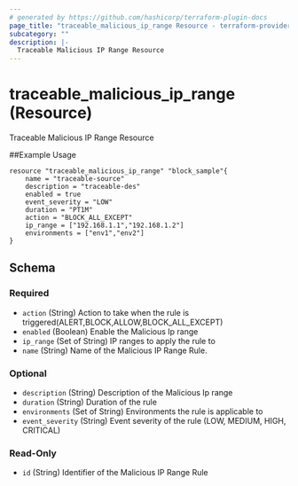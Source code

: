 ```yaml
---
# generated by https://github.com/hashicorp/terraform-plugin-docs
page_title: "traceable_malicious_ip_range Resource - terraform-provider-traceable"
subcategory: ""
description: |-
  Traceable Malicious IP Range Resource
---
```


# traceable_malicious_ip_range (Resource)

Traceable Malicious IP Range Resource

##Example Usage
```
resource "traceable_malicious_ip_range" "block_sample"{
    name = "traceable-source"
    description = "traceable-des"
    enabled = true
    event_severity = "LOW"
    duration = "PT1M"
    action = "BLOCK_ALL_EXCEPT"
    ip_range = ["192.168.1.1","192.168.1.2"]
    environments = ["env1","env2"]
}
```


<!-- schema generated by tfplugindocs -->
## Schema

### Required

- `action` (String) Action to take when the rule is triggered(ALERT,BLOCK,ALLOW,BLOCK_ALL_EXCEPT)
- `enabled` (Boolean) Enable the Malicious Ip range
- `ip_range` (Set of String) IP ranges to apply the rule to
- `name` (String) Name of the Malicious IP Range Rule.

### Optional

- `description` (String) Description of the Malicious Ip range
- `duration` (String) Duration of the rule
- `environments` (Set of String) Environments the rule is applicable to
- `event_severity` (String) Event severity of the rule (LOW, MEDIUM, HIGH, CRITICAL)

### Read-Only

- `id` (String) Identifier of the Malicious IP Range Rule
